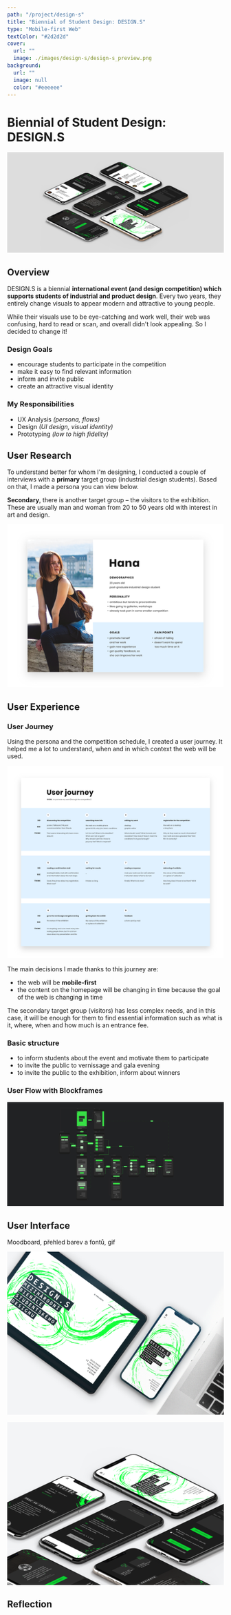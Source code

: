 ```yaml
---
path: "/project/design-s"
title: "Biennial of Student Design: DESIGN.S"
type: "Mobile-first Web"
textColor: "#2d2d2d"
cover:
  url: ""
  image: ./images/design-s/design-s_preview.png
background:
  url: ""
  image: null
  color: "#eeeeee"
---
```


# Biennial of Student Design: DESIGN.S

<full-width color="#dddddd">

  ![Header](./images/design-s/design-s_header.jpg)

</full-width>

## Overview

DESIGN.S is a biennial <b>international event (and design competition) which supports students of industrial and product design</b>. Every two years, they entirely change visuals to appear modern and attractive to young people.

While their visuals use to be eye-catching and work well, their web was confusing, hard to read or scan, and overall didn't look appealing. So I decided to change it!

### Design Goals
* encourage students to participate in the competition
* make it easy to find relevant information
* inform and invite public
* create an attractive visual identity

### My Responsibilities
* UX Analysis _(persona, flows)_
* Design _(UI design, visual identity)_
* Prototyping _(low to high fidelity)_

## User Research
To understand better for whom I'm designing, I conducted a couple of interviews with a <b>primary</b> target group (industrial design students). Based on that, I made a persona you can view below.

<b>Secondary</b>, there is another target group – the visitors to the exhibition. These are usually man and woman from 20 to 50 years old with interest in art and design.

![Persona](./images/design-s/persona.png)

## User Experience

### User Journey
Using the persona and the competition schedule, I created a user journey. It helped me a lot to understand, when and in which context the web will be used.

![User journey](./images/design-s/userjourney.png)

The main decisions I made thanks to this journey are:

* the web will be <b>mobile-first</b>
* the content on the homepage will be changing in time because the goal of the web is changing in time

The secondary target group (visitors) has less complex needs, and in this case, it will be enough for them to find essential information such as what is it, where, when and how much is an entrance fee.

### Basic structure

* to inform students about the event and motivate them to participate
* to invite the public to vernissage and gala evening
* to invite the public to the exhibition, inform about winners

### User Flow with Blockframes

<full-width color="#212224">

![User flow](./images/design-s/userflow.jpg)

</full-width>

## User Interface

Moodboard, přehled barev a fontů, gif

![UI Design](./images/design-s/design-s_main2.png)

![UI Design](./images/design-s/design-s_hf_3.png)

## Reflection
